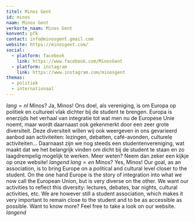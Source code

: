 ```yaml
---
titel: Minos Gent
id: minos
naam: Minos Gent
verkorte_naam: Minos Gent
konvent: pfk
contact: info@minosgent.gmail.com
website: https://minosgent.com/
social:
  - platform: facebook
    link: https://www.facebook.com/MinosGent
  - platform: instagram
    link: https://www.instagram.com/minosgent
themas:
  - politiek
  - internationaal
---
```


$lang=nl$ 
Minos? Ja, Minos! Ons doel, als vereniging, is om Europa op politiek en cultureel vlak dichter bij de student te brengen.
Europa is enerzijds het verhaal van integratie tot wat men nu de Europese Unie noemt, maar wordt daarnaast ook gekenmerkt door een zeer grote diversiteit.
Deze diversiteit willen wij ook weergeven in ons gevarieerd aanbod aan activiteiten: lezingen, debatten, café-avonden, culturele activiteiten...
Daarnaast zijn we nog steeds een studentenvereniging, wat maakt dat we het belangrijk vinden om dicht bij de student te staan en zo laagdrempelig mogelijk te werken. Meer weten? Neem dan zeker een kijkje op onze website! 
$langend$ 
$lang=en$ 
Minos? Yes, Minos! Our goal, as an association, is to bring Europe on a political and cultural level closer to the student. On the one hand Europe is the story of integration into what we now call the European Union, but is very diverse on the other. We want our activities to reflect this diversity: lectures, debates, bar nights, cultural activities, etc. We are however still a student association, which makes it very important to remain close to the student and to be as accessible as possible. Want to know more? Feel free to take a look on our website. 
$langend$
